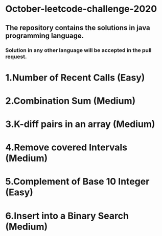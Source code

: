 # October-leetcode-challenge-2020
## The repository contains the solutions in java programming language.
### Solution in any other language will be accepted in the pull request.
# 1.Number of Recent Calls         (Easy)
# 2.Combination Sum                (Medium)         
# 3.K-diff pairs in an array       (Medium)
# 4.Remove covered Intervals       (Medium)
# 5.Complement of Base 10 Integer  (Easy)
# 6.Insert into a Binary Search   (Medium)
